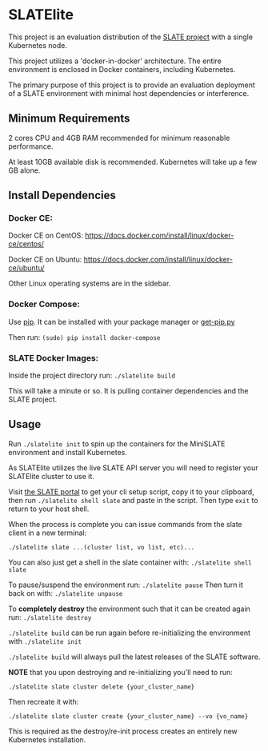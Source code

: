 # SLATElite

This project is an evaluation distribution of the [SLATE project](http://slateci.io/) with a single Kubernetes node.

This project utilizes a 'docker-in-docker' architecture. The entire environment is enclosed in Docker containers, including Kubernetes.

The primary purpose of this project is to provide an evaluation deployment of a SLATE environment with minimal host dependencies or interference.

## Minimum Requirements

2 cores CPU and 4GB RAM recommended for minimum reasonable performance.

At least 10GB available disk is recommended. Kubernetes will take up a few GB alone.

## Install Dependencies

### Docker CE:

Docker CE on CentOS: https://docs.docker.com/install/linux/docker-ce/centos/

Docker CE on Ubuntu: https://docs.docker.com/install/linux/docker-ce/ubuntu/

Other Linux operating systems are in the sidebar.

### Docker Compose:

Use [pip](https://github.com/pypa/pip). It can be installed with your package manager or [get-pip.py](https://bootstrap.pypa.io/get-pip.py)

Then run: `(sudo) pip install docker-compose`

### SLATE Docker Images:

Inside the project directory run: `./slatelite build`

This will take a minute or so. It is pulling container dependencies and the SLATE project.

## Usage

Run `./slatelite init` to spin up the containers for the MiniSLATE environment and install Kubernetes.

As SLATElite utilizes the live SLATE API server you will need to register your SLATElite cluster to use it.

Visit [the SLATE portal](https://portal.slateci.io/cli) to get your cli setup script, copy it to your clipboard,
then run `./slatelite shell slate` and paste in the script. Then type `exit` to return to your host shell.

When the process is complete you can issue commands from the slate client in a new terminal:

`./slatelite slate ...(cluster list, vo list, etc)...`

You can also just get a shell in the slate container with: `./slatelite shell slate`

To pause/suspend the environment run: `./slatelite pause`
Then turn it back on with: `./slatelite unpause`

To **completely destroy** the environment such that it can be created again run: `./slatelite destroy`

`./slatelite build` can be run again before re-initializing the environment with `./slatelite init`

`./slatelite build` will always pull the latest releases of the SLATE software.

**NOTE** that you upon destroying and re-initializing you'll need to run:

`./slatelite slate cluster delete {your_cluster_name}`

Then recreate it with:

`./slatelite slate cluster create {your_cluster_name} --vo {vo_name}`

This is required as the destroy/re-init process creates an entirely new Kubernetes installation.
